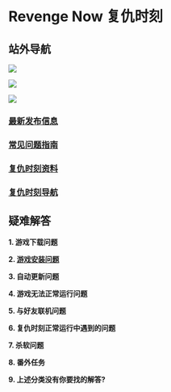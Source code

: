 # Revenge Now 复仇时刻

## 站外导航
[![](LOGO_Tieba.jpg)](https://tieba.baidu.com/f?kw=%E5%A4%8D%E4%BB%87%E6%97%B6%E5%88%BB&ie=utf-8)

[![](https://gitee.com/Zero_Fanker/Revenge-Now-Wiki/raw/master/LOGO_Bilibili.jpg)](https://space.bilibili.com/25328668)

[![](https://gitee.com/Zero_Fanker/Revenge-Now-Wiki/raw/master/LOGO_MODDB.jpg)](https://www.moddb.com/mods/revenge-now)

### [最新发布信息](./Publishment.md)

### [常见问题指南](/QuestionNAnswer/index.md)

### [复仇时刻资料](./复仇时刻资料.md)

### [复仇时刻导航](./链接导航.md)

## 疑难解答
**1. 游戏下载问题**

**2. [游戏安装问题](/QuestionNAnswer/游戏安装问题.md)**

**3. 自动更新问题**

**4. 游戏无法正常运行问题**

**5. 与好友联机问题**

**6. 复仇时刻正常运行中遇到的问题**

**7. 杀软问题**

**8. 番外任务**

**9. 上述分类没有你要找的解答?**